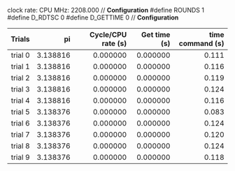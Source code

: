 clock rate:
CPU MHz:             2208.000
// **Configuration**
#define ROUNDS 1
#define D_RDTSC 0
#define D_GETTIME 0
// **Configuration**

| Trials | pi | Cycle/CPU rate (s) | Get time (s) | time command (s) |
|-:|-:|-:|-:|-:|
| trial 0 |  3.138816 | 0.000000 | 0.000000 | 0.111 |
| trial 1 |  3.138816 | 0.000000 | 0.000000 | 0.116 |
| trial 2 |  3.138816 | 0.000000 | 0.000000 | 0.119 |
| trial 3 |  3.138816 | 0.000000 | 0.000000 | 0.124 |
| trial 4 |  3.138816 | 0.000000 | 0.000000 | 0.116 |
| trial 5 |  3.138376 | 0.000000 | 0.000000 | 0.083 |
| trial 6 |  3.138376 | 0.000000 | 0.000000 | 0.124 |
| trial 7 |  3.138376 | 0.000000 | 0.000000 | 0.120 |
| trial 8 |  3.138376 | 0.000000 | 0.000000 | 0.124 |
| trial 9 |  3.138376 | 0.000000 | 0.000000 | 0.118 |
